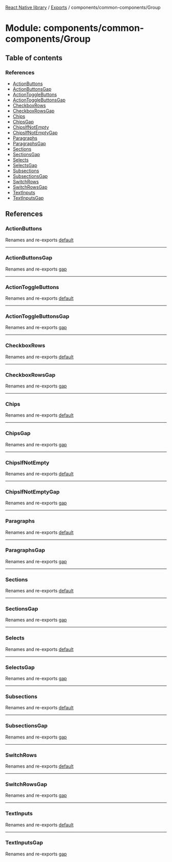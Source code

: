 [React Native library](../index.md) / [Exports](../modules.md) / components/common-components/Group

# Module: components/common-components/Group

## Table of contents

### References

- [ActionButtons](components_common_components_Group.md#actionbuttons)
- [ActionButtonsGap](components_common_components_Group.md#actionbuttonsgap)
- [ActionToggleButtons](components_common_components_Group.md#actiontogglebuttons)
- [ActionToggleButtonsGap](components_common_components_Group.md#actiontogglebuttonsgap)
- [CheckboxRows](components_common_components_Group.md#checkboxrows)
- [CheckboxRowsGap](components_common_components_Group.md#checkboxrowsgap)
- [Chips](components_common_components_Group.md#chips)
- [ChipsGap](components_common_components_Group.md#chipsgap)
- [ChipsIfNotEmpty](components_common_components_Group.md#chipsifnotempty)
- [ChipsIfNotEmptyGap](components_common_components_Group.md#chipsifnotemptygap)
- [Paragraphs](components_common_components_Group.md#paragraphs)
- [ParagraphsGap](components_common_components_Group.md#paragraphsgap)
- [Sections](components_common_components_Group.md#sections)
- [SectionsGap](components_common_components_Group.md#sectionsgap)
- [Selects](components_common_components_Group.md#selects)
- [SelectsGap](components_common_components_Group.md#selectsgap)
- [Subsections](components_common_components_Group.md#subsections)
- [SubsectionsGap](components_common_components_Group.md#subsectionsgap)
- [SwitchRows](components_common_components_Group.md#switchrows)
- [SwitchRowsGap](components_common_components_Group.md#switchrowsgap)
- [TextInputs](components_common_components_Group.md#textinputs)
- [TextInputsGap](components_common_components_Group.md#textinputsgap)

## References

### ActionButtons

Renames and re-exports [default](components_common_components_Group_ActionButtons.md#default)

___

### ActionButtonsGap

Renames and re-exports [gap](components_common_components_Group_ActionButtons.md#gap)

___

### ActionToggleButtons

Renames and re-exports [default](components_common_components_Group_ActionToggleButtons.md#default)

___

### ActionToggleButtonsGap

Renames and re-exports [gap](components_common_components_Group_ActionToggleButtons.md#gap)

___

### CheckboxRows

Renames and re-exports [default](components_common_components_Group_CheckboxRows.md#default)

___

### CheckboxRowsGap

Renames and re-exports [gap](components_common_components_Group_CheckboxRows.md#gap)

___

### Chips

Renames and re-exports [default](components_common_components_Group_Chips.md#default)

___

### ChipsGap

Renames and re-exports [gap](components_common_components_Group_Chips.md#gap)

___

### ChipsIfNotEmpty

Renames and re-exports [default](components_common_components_Group_ChipsIfNotEmpty.md#default)

___

### ChipsIfNotEmptyGap

Renames and re-exports [gap](components_common_components_Group_ChipsIfNotEmpty.md#gap)

___

### Paragraphs

Renames and re-exports [default](components_common_components_Group_Paragraphs.md#default)

___

### ParagraphsGap

Renames and re-exports [gap](components_common_components_Group_Paragraphs.md#gap)

___

### Sections

Renames and re-exports [default](components_common_components_Group_Sections.md#default)

___

### SectionsGap

Renames and re-exports [gap](components_common_components_Group_Sections.md#gap)

___

### Selects

Renames and re-exports [default](components_common_components_Group_Selects.md#default)

___

### SelectsGap

Renames and re-exports [gap](components_common_components_Group_Selects.md#gap)

___

### Subsections

Renames and re-exports [default](components_common_components_Group_Subsections.md#default)

___

### SubsectionsGap

Renames and re-exports [gap](components_common_components_Group_Subsections.md#gap)

___

### SwitchRows

Renames and re-exports [default](components_common_components_Group_SwitchRows.md#default)

___

### SwitchRowsGap

Renames and re-exports [gap](components_common_components_Group_SwitchRows.md#gap)

___

### TextInputs

Renames and re-exports [default](components_common_components_Group_TextInputs.md#default)

___

### TextInputsGap

Renames and re-exports [gap](components_common_components_Group_TextInputs.md#gap)
